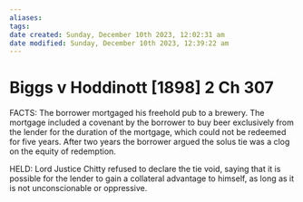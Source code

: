 ```yaml
---
aliases: 
tags: 
date created: Sunday, December 10th 2023, 12:02:31 am
date modified: Sunday, December 10th 2023, 12:39:22 am
---
```


# Biggs v Hoddinott [1898] 2 Ch 307

FACTS: The borrower mortgaged his freehold pub to a brewery. The mortgage included a covenant by the borrower to buy beer exclusively from the lender for the duration of the mortgage, which could not be redeemed for five years. After two years the borrower argued the solus tie was a clog on the equity of redemption.

HELD: Lord Justice Chitty refused to declare the tie void, saying that it is possible for the lender to gain a collateral advantage to himself, as long as it is not unconscionable or oppressive.
